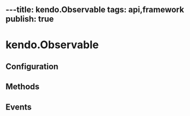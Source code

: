 ---title: kendo.Observable
tags: api,framework
publish: true
---
# kendo.Observable

## Configuration

## Methods

## Events
